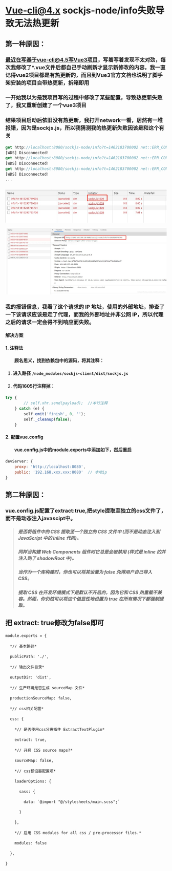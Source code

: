 # Vue-cli@4.x sockjs-node/info失败导致无法热更新

## 第一种原因：

### 最近在写基于vue-cli@4.5写Vue3项目，写着写着发现不太对劲，每次我修改了*.vue文件后都自己手动刷新才显示新修改的内容，我一直记得vue2项目都是有热更新的，而且到Vue3官方文档也说明了脚手架安装的项目自带热更新，拆箱即用

### 一开始我以为是我项目写的过程中修改了某些配置，导致热更新失败了，我又重新创建了一个vue3项目

### 结果项目启动后依旧没有热更新，我打开network一看，居然有一堆报错，因为是sockjs.js，所以我猜测我的热更新失败因该是和这个有关

```javascript
get http://localhost:8080/sockjs-node/info?t=1462183700002 net::ERR_CONNECTION_REFUSED
[WDS] Disconnected!
get http://localhost:8080/sockjs-node/info?t=1462183700002 net::ERR_CONNECTION_REFUSED
[WDS] Disconnected!
get http://localhost:8080/sockjs-node/info?t=1462183700002 net::ERR_CONNECTION_REFUSED
[WDS] Disconnected!
...
```



### 









![1](https://github.com/PhoenixLeeSin/LeeImages/blob/master/uPic/LZHPCv.jpg)

![2](https://github.com/PhoenixLeeSin/LeeImages/blob/master/uPic/56ecxC.jpg)



### 我的报错信息，我看了这个请求的 IP 地址，使用的外部地址，排查了一下该请求应该是走了代理，而我的外部地址并非公网 IP，所以代理之后的请求一定会得不到响应而失败。

#### 解决方案

#### 1. 注释法

####   顾名思义，找到依赖包中的源码，将其注释：

1. #### 进入路径 `/node_modules/sockjs-client/dist/sockjs.js`

2. #### 代码1605行注释掉：

```javascript
try {
        // self.xhr.send(payload);  //本行注释
    } catch (e) {
        self.emit('finish', 0, '');
        self._cleanup(false);
    }
```



#### 2. 配置vue.config

####   vue.config.js中的module.exports中添加如下，然后重启

```javascript
devServer: {
    proxy: 'http://localhost:8080',
    public: '192.168.xxx.xxx:8080'  // 本地ip
}
```



## 第二种原因：

### vue.config.js配置了extract:true,把style提取至独立的css文件了，而不是动态注入javascipt中。



> ##### 是否将组件中的 CSS 提取至一个独立的 CSS 文件中 (而不是动态注入到 JavaScript 中的 inline 代码)。
>
> ##### 同样当构建 Web Components 组件时它总是会被禁用 (样式是 inline 的并注入到了 shadowRoot 中)。
>
> ##### 当作为一个库构建时，你也可以将其设置为 false 免得用户自己导入 CSS。
>
> ##### 提取 CSS 在开发环境模式下是默认不开启的，因为它和 CSS 热重载不兼容。然而，你仍然可以将这个值显性地设置为 true 在所有情况下都强制提取。
>
> 





## 把 extract: true修改为false即可

```
module.exports = {

  *// 基本路径*

  publicPath: './',

  *// 输出文件目录*

  outputDir: 'dist',

  *// 生产环境是否生成 sourceMap 文件*

  productionSourceMap: false,

  *// css相关配置*

  css: {

    *// 是否使用css分离插件 ExtractTextPlugin*

    extract: true,

    *// 开启 CSS source maps?*

    sourceMap: false,

    *// css预设器配置项*

    loaderOptions: {

      sass: {

        data: `@import "@/stylesheets/main.scss";`

      }

    },

    *// 启用 CSS modules for all css / pre-processor files.*

    modules: false

  },

}
```

